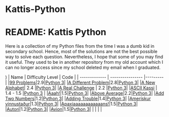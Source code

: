 # Kattis-Python
<html>
  <head>
    <h1> README: Kattis Python 
    </h1>
  </head>
  <body>
    Here is a collection of my Python files from the time I was a dumb kid in secondary school. 
    Hence, most of the solutions are not the best possible way to solve each question. 
    Nevertheless, I hope that some of you may find it useful. They used to be in another repository from my old account which I can no longer access since my school deleted my email when I graduated. 
  </body>
</html>

)
| Name          | Difficulty Level | Code    |
| ------------- | ---------------- |---------|
|[99 Problems](https://open.kattis.com/problems/99problems)|2.9|[Python 3](https://github.com/szczeryl/Kattis-Python/blob/main/src/99%20Problems)|
|[A Different Problem](https://open.kattis.com/problems/different)|2.8|[Python 3](https://github.com/szczeryl/Kattis-Python/blob/main/src/A%20Different%20Problem)|
|[A New Alphabet](https://open.kattis.com/problems/anewalphabet)| 2.4            |[Python 3](https://github.com/szczeryl/Kattis-Python/blob/main/src/A%20New%20Alphabet)|
|[A Real Challenge](https://open.kattis.com/problems/areal) | 2.2 |[Python 3](https://github.com/szczeryl/Kattis-Python/blob/main/src/A%20Real%20Challenge)|
|[ASCII Kassi](https://open.kattis.com/problems/asciikassi)   |  1.4 - 1.5       |[Python 3](https://github.com/szczeryl/Kattis-Python/blob/main/src/ASCII%20Kassi) |
|[Aaah!](https://open.kattis.com/problems/aaah)|1.5|[Python 3](https://github.com/szczeryl/Kattis-Python/blob/main/src/Aaah!)|
|[Above Average](https://open.kattis.com/problems/aboveaverage)|2.2|[Python 3](https://github.com/szczeryl/Kattis-Python/blob/main/src/Above%20Average)|
|[Add Two Numbers](https://open.kattis.com/problems/addtwonumbers)|1.2|[Python 3](https://github.com/szczeryl/Kattis-Python/blob/main/src/Add%20Two%20Numbers)|
|[Adding Trouble](https://open.kattis.com/problems/addingtrouble)|1.4|[Python 3](https://github.com/szczeryl/Kattis-Python/blob/main/src/Adding%20Trouble)|
|[Amerískur vinnustaður](https://open.kattis.com/problems/ameriskur)|1.3|[Python 3](https://github.com/szczeryl/Kattis-Python/blob/main/src/Amer%C3%ADskur%20vinnusta%C3%B0ur)|
|[Apaxiaaaaaaaaaaaans!](https://open.kattis.com/problems/apaxiaaans)|1.5|[Python 3](https://github.com/szczeryl/Kattis-Python/blob/main/src/Apaxiaaaaaaaaaaaans!)|
|[Autori](https://open.kattis.com/problems/autori)|1.2|[Python 3](https://github.com/szczeryl/Kattis-Python/blob/main/src/Autori)|
|[Avion](https://open.kattis.com/problems/avion)|1.5|[Python 3](https://github.com/szczeryl/Kattis-Python/blob/main/src/Avion)|
|               |                  |         |

